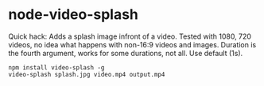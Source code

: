 node-video-splash
=================

Quick hack: Adds a splash image infront of a video. Tested with 1080, 720 videos, no idea what happens with non-16:9 videos and images. Duration is the fourth argument, works for some durations, not all. Use default (1s).

```
npm install video-splash -g
video-splash splash.jpg video.mp4 output.mp4
```
